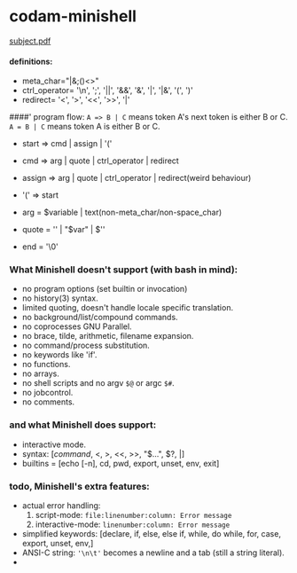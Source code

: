 # codam-minishell
[subject.pdf](https://cdn.intra.42.fr/pdf/pdf/47172/en.subject.pdf)
#### definitions:
- meta\_char="|&;()<>"
- ctrl\_operator= '\n', ';', '||', '&&', '&', '|', '|&', '(', ')'
- redirect= '<', '>', '<<', '>>', '|'

####' program flow:
`A => B | C` means token A's next token is either B or C.\
`A = B | C` means token A is either B or C.

- start => cmd | assign | '('
- cmd => arg | quote | ctrl\_operator | redirect
- assign => arg | quote | ctrl\_operator | redirect(weird behaviour)
- '(' => start

- arg = $variable | text(non-meta\_char/non-space\_char)
- quote = '' | "$var" | $''
- end = '\0'

### What Minishell doesn't support (with bash in mind):
- no program options (set builtin or invocation)
- no history(3) syntax. 
- limited quoting, doesn't handle locale specific translation.
- no background/list/compound commands.
- no coprocesses GNU Parallel.
- no brace, tilde, arithmetic, filename expansion.
- no command/process substitution. 
- no keywords like 'if'.
- no functions.
- no arrays.
- no shell scripts and no argv `$@` or argc `$#`.
- no jobcontrol.
- no comments.

### and what Minishell does support:
- interactive mode.
- syntax: [_command_, <, >, <<, >>, "$...", $?, |]
- builtins = [echo [-n], cd, pwd, export, unset, env, exit]

### todo, Minishell's extra features:
- actual error handling:
  1. script-mode: `file:linenumber:column: Error message`
  2. interactive-mode: `linenumber:column: Error message` 
- simplified keywords: [declare, if, else, else if, while, do while, for, case,
  export, unset, env,]
- ANSI-C string: `'\n\t'` becomes a newline and a tab (still a string literal).
- 
